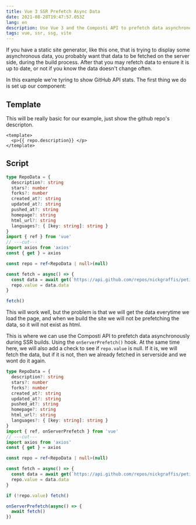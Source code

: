 ```yaml
---
title: Vue 3 SSR Prefetch Async Data
date: 2021-08-28T19:47:57.053Z
lang: en
description: Use Vue 3 and the Composti API to prefetch data asynchronously during SSR builds.
tags: vue, ssr, ssg, vite
---
```

If you have a static site generator, like this one, that is trying to display some asynchronous data, you probably want that data to be fetched on the server side, during the build process. After that you may refetch data to ensure it is up to date, or not if you know the data doesn't change often. 

In this example we're tyring to show GitHub API stats. The first thing we do is set up our component:

## Template
This will be really basic for our example, just show the github repo's descripton.
```vue
<template>
  <p>{{ repo.description}} </p>
</template>
```

## Script
```ts twoslash
type RepoData = {
  description?: string
  stars?: number
  forks?: number
  created_at?: string
  updated_at?: string
  pushed_at?: string
  homepage?: string
  html_url?: string
  languages?: { [key: string]: string }
}
import { ref } from 'vue'
// ---cut---
import axios from 'axios'
const { get } = axios

const repo = ref<RepoData | null>(null)

const fetch = async() => {
  const data = await get(`https://api.github.com/repos/nickgraffis/petite-vin`)
  repo.value = data.data
}

fetch()
```

This will work well, but the problem is that we will get the data everytime we load the page, and when we build the site we will not be prefetching the data, so it will not exist as html. 

This is where we can use the Composti API to prefetch data asynchronously during SSR builds. Using the `onServerPrefetch()` hook. At the same time here, we will also add a check to see if `repo.value` is null. If it is, we will fetch the data, but if it is not, then we already fetched in serverside and we wont do it again.

```ts twoslash {11-15}
type RepoData = {
  description?: string
  stars?: number
  forks?: number
  created_at?: string
  updated_at?: string
  pushed_at?: string
  homepage?: string
  html_url?: string
  languages?: { [key: string]: string }
}
import { ref, onServerPrefetch } from 'vue'
// ---cut---
import axios from 'axios'
const { get } = axios

const repo = ref<RepoData | null>(null)

const fetch = async() => {
  const data = await get(`https://api.github.com/repos/nickgraffis/petite-vin`)
  repo.value = data.data
}

if (!repo.value) fetch()

onServerPrefetch(async() => {
  await fetch()
})
```